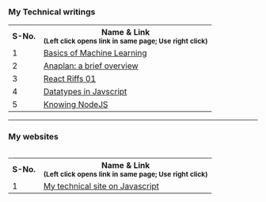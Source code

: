 <h3> My Technical writings </h3>

<table>
  
  <tr>
    <th> S-No. </th>
    <th> Name & Link <br> <sub> (Left click opens link in same page; Use right click) </sub> </th>
  </tr>

  <tr>
      <td> 1 </td>
    <td>  <a href='https://drive.google.com/file/d/1mHmzceedkVi-EhJ7b-a-280GczSw2tqc/view?usp=sharing' target='_blank'> Basics of Machine Learning </a></td>
</tr>

<tr>
    <td> 2 </td>
    <td>  
      <a href='https://drive.google.com/file/d/1aA8Yl99rXZ9vqt-4Iao2beXBJe4NNcK0/view?usp=sharing' target='_blank'> Anaplan: a brief overview </a></td>
</tr>

<tr>
    <td> 3 </td>
    <td>  
      <a href='https://drive.google.com/file/d/1Nxv_kz3tkZt3fwx86jUzPmt6f4OfZTV1/view?usp=drive_link' target='_blank'> React Riffs 01 </a></td>
</tr>

<tr>
    <td> 4 </td>
    <td>  
      <a href='https://drive.google.com/file/d/1bcxHzq8IMAzp21g3ooV0LY1zOI7kfXQl/view?usp=sharing' target='_blank'> Datatypes in Javscript
 </a></td>
</tr>

<tr>
    <td> 5 </td>
    <td>  
      <a href='https://drive.google.com/file/d/1VUIt4SEJZ2KNHz9KLT6x-QQiLy1SOj64/view?usp=sharing' target='_blank'> Knowing NodeJS </a> 
    </td>
</tr>

</table>

<hr>

<table>

<h3> My websites </h3>

<table>

  <tr>
    <th> S-No. </th>
    <th> Name & Link <br> <sub> (Left click opens link in same page; Use right click) </sub> </th>
  </tr>

<tr>
      <td> 1 </td>
    <td>  <a href='https://justjs-ybgrq8p58ksg7d7k.builder-preview.com/' target='_blank'> My technical site on Javascript </a></td>
</tr>

  
</table>
